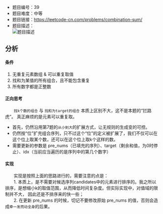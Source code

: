 - 题目编号：39    
- 题目难度：中等  
- 题目链接：https://leetcode-cn.com/problems/combination-sum/  
- 题目描述：  
![题目描述](https://upload-images.jianshu.io/upload_images/5199060-d4923841d793b3aa.png?imageMogr2/auto-orient/strip%7CimageView2/2/w/1240)

## 分析

#### 条件  
1. 无重复元素数组 & 可以重复取值   
2. 找和为某值的所有组合，且不能包含重复  
3. 所有数字都是正整数  

#### 正向思考  
&emsp;&emsp;`找k个数的组合` 与 `找和为target的组合` 本质上区别不大，这不是本题的“拦路虎”。
真正麻烦的是元素可以重复取。
- 首先，仍然沿用第7题的`从小到大`的扩展方式，让无规则的生成变的可控。  
- 仍然按“位”扩充组合序列，只不过这个“位”的定义被扩展了，我们不仅可以在这个位上取某个数，还可以在这个位上取k个这样的数。  
- 需要更新的参数是 pre_nums（已填充的序列）、target（剩余和值，为0时停止）、idx（当前应当遍历的是序列中的第几个数字）  


#### 实现  
&emsp;&emsp;实现是按照上面的思路进行的，需要注意的点是：  
&emsp;&emsp;1. 本质上，是不需要对候选序列candidates中的元素进行排序的。我之所以排序，是想缩小k的取值范围，从而降低时间复杂度。但实际实现中，对值域的限制并不大，
因此还是不排序来的快一些；  
&emsp;&emsp;2. 在更新 pre_nums 的时候，切记不要修改原始 pre_nums 的值，否则会造成`牵一发而动全身`的后果。
